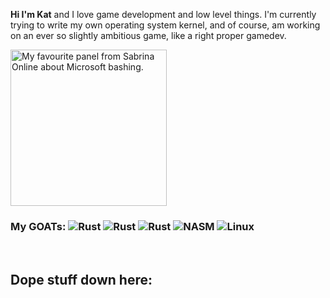 **Hi I'm Kat**
and I love game development and low level things. I'm currently trying to write my own operating system kernel, and of course, am working on an ever so slightly ambitious game, like a right proper gamedev.

<img src="https://github.com/user-attachments/assets/f6925a7b-7331-4761-b287-3a4e84d5b733" width="250" title="by Eric W. Schwartz" alt="My favourite panel from Sabrina Online about Microsoft bashing."/>

### My GOATs: ![Rust](https://img.shields.io/badge/Rust-Compiler-pink?style=flat&logo=rust) ![Rust](https://img.shields.io/badge/Linux-Fedora/Garuda-pink?style=flat&logo=linux&logoColor=ffffff) ![Rust](https://img.shields.io/badge/Micro-Editor-pink?style=flat&logo=microeditor) ![NASM](https://img.shields.io/badge/NASM-Assembler-pink?style=flat&logo=intel) ![Linux](https://img.shields.io/badge/Gregory-House-pink?style=flat)

<br>

## Dope stuff down here:
